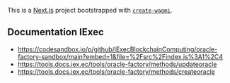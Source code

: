 This is a [Next.js](https://nextjs.org) project bootstrapped with [`create-wagmi`](https://github.com/wevm/wagmi/tree/main/packages/create-wagmi).

## Documentation IExec


- https://codesandbox.io/p/github/iExecBlockchainComputing/oracle-factory-sandbox/main?embed=1&file=%2Fsrc%2Findex.js%3A1%2C4
- https://tools.docs.iex.ec/tools/oracle-factory/methods/updateoracle
- https://tools.docs.iex.ec/tools/oracle-factory/methods/createoracle
